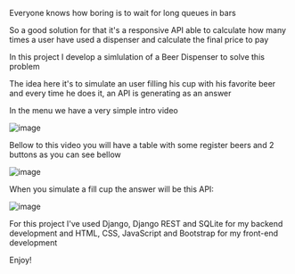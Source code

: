 Everyone knows how boring is to wait for long queues in bars

So a good solution for that it's a responsive API able to calculate how many times a user have used a dispenser and calculate the final price to pay

In this project I develop a simlulation of a Beer Dispenser to solve this problem

The idea here it's to simulate an user filling his cup with his favorite beer and every time he does it, an API is generating as an answer

In the menu we have a very simple intro video

![image](https://user-images.githubusercontent.com/113387966/214107786-5d57c435-b81d-4969-b25f-9b069375dc02.png)

Bellow to this video you will have a table with some register beers and 2 buttons as you can see bellow

![image](https://user-images.githubusercontent.com/113387966/214118608-fb6402fa-9c20-47fb-93cf-d0ee50d36ece.png)

When you simulate a fill cup the answer will be this API:

![image](https://user-images.githubusercontent.com/113387966/214109286-3020c081-fb62-4606-93b2-e162da7bc141.png)

For this project I've used Django, Django REST and SQLite for my backend development and HTML, CSS, JavaScript and Bootstrap for my front-end development

Enjoy!
